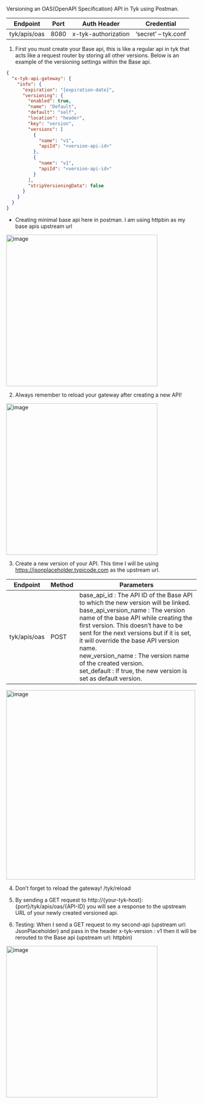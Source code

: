 Versioning an OAS(OpenAPI Specification) API in Tyk using Postman.

 | Endpoint | Port | Auth Header | Credential |
|----------|----------|----------|------------|
| tyk/apis/oas | 8080 | x-tyk-authorization | ‘secret’ – tyk.conf |



1.	First you must create your Base api, this is like a regular api in tyk that acts like a request router by storing all other versions. Below is an example of the versioning settings within the Base api.

```JSON
{
  "x-tyk-api-gateway": {
    "info": {
      "expiration": "{expiration-date}",
      "versioning": {
        "enabled": true,
        "name": "Default",
        "default": "self",
        "location": "header",
        "key": "version",
        "versions": [
          {
            "name": "v1",
            "apiId": "<version-api-id>"
          },
          {
            "name": "v1",
            "apiId": "<version-api-id>"
          }
        ],
        "stripVersioningData": false
      }
    }
  }
}
```

-	Creating minimal base api here in postman. I am using httpbin as my base apis upstream url
  <img width="400" alt="image" src="https://github.com/AnthonyBibbo/tyk-documentation/assets/118140090/a7fb3b6c-a8e4-40ec-a6c0-e77fea4ca5ca">

2.	Always remember to reload your gateway after creating a new API!
<img width="400" alt="image" src="https://github.com/AnthonyBibbo/tyk-documentation/assets/118140090/ee3ede6c-3aff-48b0-99a8-01dbe3400624">

3.	Create a new version of your API. This time I will be using https://jsonplaceholder.typicode.com as the upstream url. 

| Endpoint | Method | Parameters | 
|----------|----------|----------|
| tyk/apis/oas | POST | base_api_id : The API ID of the Base API to which the new version will be linked. <br>base_api_version_name : The version name of the base API while creating the first version. This doesn’t have to be sent for the next versions but if it is set, it will override the base API version name. <br>new_version_name : The version name of the created version. <br>set_default : If true, the new version is set as default version. |
	 
<img width="500" alt="image" src="https://github.com/AnthonyBibbo/tyk-documentation/assets/118140090/dd3215f8-b809-40c9-8e25-7429ffc65973">

4.	Don’t forget to reload the gateway! /tyk/reload

5.	By sending a GET request to http://{your-tyk-host}:{port}/tyk/apis/oas/{API-ID} you will see a response to the upstream URL of your newly created versioned api.

6.	Testing: When I send a GET request to my second-api (upstream url: JsonPlaceholder) and pass in the header x-tyk-version : v1 then it will be rerouted to the Base api (upstream url: httpbin) 

<img width="400" alt="image" src="https://github.com/AnthonyBibbo/tyk-documentation/assets/118140090/92d6ef68-55b8-48bf-9433-93e49855dfb7">


